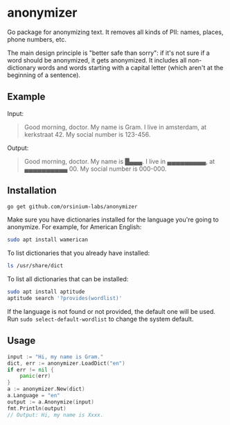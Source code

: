 # anonymizer

Go package for anonymizing text. It removes all kinds of PII: names, places, phone numbers, etc.

The main design principle is "better safe than sorry": if it's not sure if a word should be anonymized, it gets anonymized. It includes all non-dictionary words and words starting with a capital letter (which aren't at the beginning of a sentence).

## Example

Input:

> Good morning, doctor. My name is Gram. I live in amsterdam, at kerkstraat 42. My social number is 123-456.

Output:

> Good morning, doctor. My name is █▄▄▄. I live in ▄▄▄▄▄▄▄▄▄, at ▄▄▄▄▄▄▄▄▄▄ 00. My social number is 000-000.

## Installation

```bash
go get github.com/orsinium-labs/anonymizer
```

Make sure you have dictionaries installed for the language you're going to anonymize. For example, for American English:

```bash
sudo apt install wamerican
```

To list dictionaries that you already have installed:

```bash
ls /usr/share/dict
```

To list all dictionaries that can be installed:

```bash
sudo apt install aptitude
aptitude search '?provides(wordlist)'
```

If the language is not found or not provided, the default one will be used. Run `sudo select-default-wordlist` to change the system default.

## Usage

```go
input := "Hi, my name is Gram."
dict, err := anonymizer.LoadDict("en")
if err != nil {
    panic(err)
}
a := anonymizer.New(dict)
a.Language = "en"
output := a.Anonymize(input)
fmt.Println(output)
// Output: Hi, my name is Xxxx.
```
